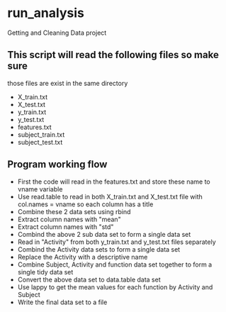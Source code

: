 # run_analysis
Getting and Cleaning Data project
## This script will read the following files so make sure 
those files are exist in the same directory
* X_train.txt
* X_test.txt
* y_train.txt
* y_test.txt
* features.txt
* subject_train.txt
* subject_test.txt
## Program working flow
* First the code will read in the features.txt and store these 
name to vname variable
* Use read.table to read in both X_train.txt and X_test.txt file with 
col.names = vname so each column has a title
* Combine these 2 data sets using rbind
* Extract column names with "mean"
* Extract column names with "std"
* Combind the above 2 sub data set to form a single data set
* Read in "Activity" from both y_train.txt and y_test.txt files separately
* Combind the Activity data sets to form a single data set 
* Replace the Activity with a descriptive name 
* Combine Subject, Activity and function data set together to form a single tidy data set 
* Convert the above data set to data.table data set 
* Use lappy to get the mean values for each function by Activity and Subject
* Write the final data set to a file
